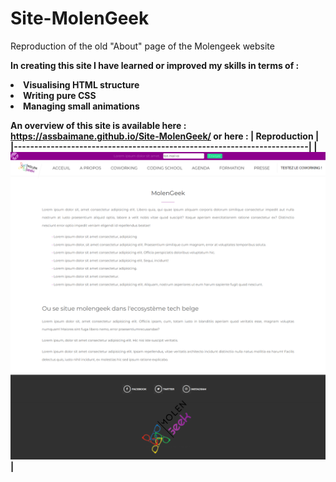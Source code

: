 # Site-MolenGeek
Reproduction of the old "About" page of the Molengeek website

<b>In creating this site I have learned or improved my skills in terms of :<b>
<li>Visualising HTML structure
<li>Writing pure CSS
<li>Managing small animations

An overview of this site is available here : https://assbaimane.github.io/Site-MolenGeek/
or here :
|                            Reproduction                          |
|------------------------------------------------------------------------|
| <img src="./Design/AboutMolengeek.png" width="1200"> |
